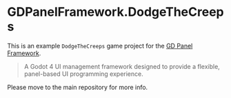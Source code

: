 # GDPanelFramework.DodgeTheCreeps

This is an example `DodgeTheCreeps` game project for the [GD Panel Framework](https://github.com/Delsin-Yu/GDPanelFramework).  
> A Godot 4 UI management framework designed to provide a flexible, panel-based UI programming experience.

Please move to the main repository for more info.
